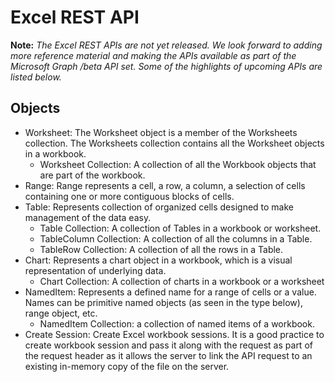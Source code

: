 # Excel REST API

**Note:** _The Excel REST APIs are not yet released. We look forward to adding more reference material and making the APIs available as part of the Microsoft Graph /beta API set. Some of the highlights of upcoming APIs are listed below._

## Objects 

* Worksheet: The Worksheet object is a member of the Worksheets collection. The Worksheets collection contains all the Worksheet objects in a workbook.
	* Worksheet Collection: A collection of all the Workbook objects that are part of the workbook. 
* Range: Range represents a cell, a row, a column, a selection of cells containing one or more contiguous blocks of cells.  
* Table: Represents collection of organized cells designed to make management of the data easy. 
	* Table Collection: A collection of Tables in a workbook or worksheet. 
	* TableColumn Collection: A collection of all the columns in a Table. 
	* TableRow Collection: A collection of all the rows in a Table. 
* Chart: Represents a chart object in a workbook, which is a visual representation of underlying data.  
	* Chart Collection: A collection of charts in a workbook or a worksheet	
* NamedItem: Represents a defined name for a range of cells or a value. Names can be primitive named objects (as seen in the type below), range object, etc.
  * NamedItem Collection: a collection of named items of a workbook.
* Create Session: Create Excel workbook sessions. It is a good practice to create workbook session and pass it along with the request as part of the request header as it allows the server to link the API request to an existing in-memory copy of the file on the server. 